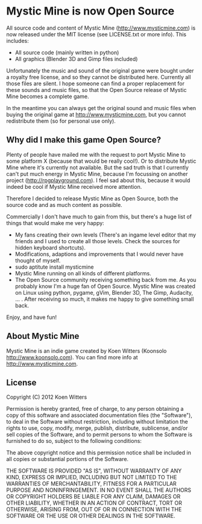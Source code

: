 Mystic Mine is now Open Source
==============================

All source code and content of Mystic Mine (http://www.mysticmine.com) is now
released under the MIT license (see LICENSE.txt or more info). This includes:
- All source code (mainly written in python)
- All graphics (Blender 3D and Gimp files included)

Unfortunately the music and sound of the original game were bought under a
royalty free license, and so they cannot be distributed here. Currently all
those files are silent. I hope someone can find a proper replacement for these
sounds and music files, so that the Open Source release of Mystic Mine becomes
a complete game.

In the meantime you can always get the original sound and music files when
buying the original game at http://www.mysticmine.com, but you cannot
redistribute them (so for personal use only).


Why did I make this game Open Source?
-------------------------------------

Plenty of people have mailed me with the request to port Mystic Mine to some
platform X (because that would be really cool!). Or to distribute Mystic Mine
where it's currently not available. But the sad truth is that I currently can't
put much energy in Mystic Mine, because I'm focussing on another project
(http://rpgplayground.com). I feel sad about this, because it would indeed be
cool if Mystic Mine received more attention.

Therefore I decided to release Mystic Mine as Open Source, both the source code
and as much content as possible. 

Commercially I don't have much to gain from this, but there's a huge list of
things that would make me very happy:
- My fans creating their own levels (There's an ingame level editor that my
  friends and I used to create all those levels. Check the sources for hidden
  keyboard shortcuts).
- Modifications, adaptions and improvements that I would never have thought of
  myself.
- sudo aptitute install mysticmine
- Mystic Mine running on all kinds of different platforms.
- The Open Source community receiving something back from me. As you probably
  know I'm a huge fan of Open Source. Mystic Mine was created on Linux using
  python, pygame, gVim, Blender 3D, The Gimp, Audacity, ... . After receiving
  so much, it makes me happy to give something small back.

Enjoy, and have fun!


About Mystic Mine
-----------------
Mystic Mine is an indie game created by Koen Witters (Koonsolo http://www.koonsolo.com). 
You can find more info at http://www.mysticmine.com.


License
-------

Copyright (C) 2012 Koen Witters

Permission is hereby granted, free of charge, to any person obtaining a copy of this software and associated documentation files (the "Software"), to deal in the Software without restriction, including without limitation the rights to use, copy, modify, merge, publish, distribute, sublicense, and/or sell copies of the Software, and to permit persons to whom the Software is furnished to do so, subject to the following conditions:

The above copyright notice and this permission notice shall be included in all copies or substantial portions of the Software.

THE SOFTWARE IS PROVIDED "AS IS", WITHOUT WARRANTY OF ANY KIND, EXPRESS OR IMPLIED, INCLUDING BUT NOT LIMITED TO THE WARRANTIES OF MERCHANTABILITY, FITNESS FOR A PARTICULAR PURPOSE AND NONINFRINGEMENT. IN NO EVENT SHALL THE AUTHORS OR COPYRIGHT HOLDERS BE LIABLE FOR ANY CLAIM, DAMAGES OR OTHER LIABILITY, WHETHER IN AN ACTION OF CONTRACT, TORT OR OTHERWISE, ARISING FROM, OUT OF OR IN CONNECTION WITH THE SOFTWARE OR THE USE OR OTHER DEALINGS IN THE SOFTWARE.
